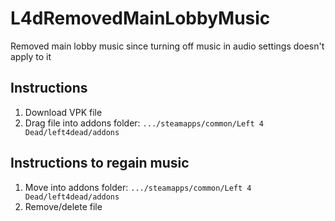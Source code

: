 # L4dRemovedMainLobbyMusic
Removed main lobby music since turning off music in audio settings doesn't apply to it

## Instructions 
1. Download VPK file
2. Drag file into addons folder: `.../steamapps/common/Left 4 Dead/left4dead/addons`

## Instructions to regain music
1. Move into addons folder: `.../steamapps/common/Left 4 Dead/left4dead/addons`
2. Remove/delete file
